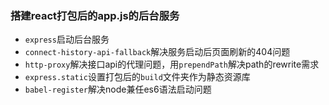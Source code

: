 ### 搭建react打包后的app.js的后台服务
- `express`启动后台服务
- `connect-history-api-fallback`解决服务启动后页面刷新的404问题
- `http-proxy`解决接口api的代理问题，用`prependPath`解决path的rewrite需求
- `express.static`设置打包后的`build`文件夹作为静态资源库
- `babel-register`解决node兼任es6语法启动问题
